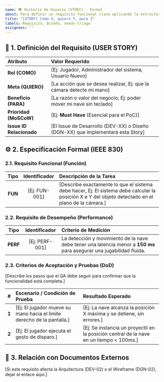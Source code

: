 ```yaml
---
name: 📚 Historia de Usuario (STORY) - Formal
about: Para definir un requisito funcional clave aplicando la estructura de IEEE 830 (Función, Desempeño, Criterios).
title: "[STORY] Como X, quiero Y, para Z"
labels: Requisito, Diseño, needs-triage
assignees: ''
---
```


## 📝 1. Definición del Requisito (USER STORY)

| Atributo | Valor Requerido |
| :--- | :--- |
| **Rol (COMO)** | [Ej: Jugador, Administrador del sistema, Usuario Nuevo] |
| **Meta (QUIERO)** | [La acción que se desea realizar, Ej: que la cámara detecte mi mano] |
| **Beneficio (PARA)** | [La razón o valor del negocio, Ej: poder mover mi nave sin teclado] |
| **Prioridad (MoSCoW)**| [Ej: **Must Have** (Esencial para el PoC)] |
| **Issue ID Relacionado** | [El Issue de Desarrollo (DEV-XX) o Diseño (DGN-XX) que implementará esta Story] |

## ⚙️ 2. Especificación Formal (IEEE 830)

### 2.1. Requisito Funcional (Función)
| Tipo | Identificador | Descripción de la Tarea |
| :---: | :---: | :--- |
| **FUN** | [Ej: FUN-001] | [Describe exactamente lo que el sistema debe hacer, Ej: El sistema debe calcular la posición X e Y del objeto detectado en el plano de la cámara.] |

### 2.2. Requisito de Desempeño (Performance)
| Tipo | Identificador | Criterio de Medición |
| :---: | :---: | :--- |
| **PERF** | [Ej: PERF-001] | La detección y movimiento de la nave debe tener una latencia menor a **150 ms** para asegurar una jugabilidad fluida. |

### 2.3. Criterios de Aceptación y Pruebas (DoD)
[Describe los pasos que el QA debe seguir para confirmar que la funcionalidad está completa.]

| # | Escenario / Condición de Prueba | Resultado Esperado |
| :---: | :--- | :--- |
| **1** | [Ej: El jugador mueve su mano hacia el límite derecho de la pantalla.] | [Ej: La nave alcanza la posición X máxima y se detiene, sin errores.] |
| **2** | [Ej: El jugador ejecuta el gesto de disparo.] | [Ej: Se instancia un proyectil en la posición central de la nave en un tiempo < 100ms.] |

## 🔗 3. Relación con Documentos Externos
[Si este requisito afecta la Arquitectura (DEV-02) o el Wireframe (DGN-02), dejar el enlace aquí.]
